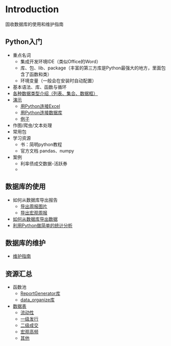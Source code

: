 # Introduction

固收数据库的使用和维护指南

## Python入门

* 重点名词
  * 集成开发环境IDE（类似Office的Word）
  * 库、包、lib、package（丰富的第三方库是Python最强大的地方，里面包含了函数和类）
  * 环境变量（一般会在安装时自动配置）
* 基本语法、库、函数与循环
* [各种数据类型介绍（列表、集合、数据框）](how-to-use/py-types.md)
* [演示](test.html)
  * [用Python连接Excel](how-to-use/py-excel.md)
  * [用Python连接数据库](how-to-use/py-sql.md)
  * [例子](how-to-use/examples.md)
* 作图/爬虫/文本处理
* 常用包
* 学习资源
  * 书：简明python教程
  * 官方文档 pandas、numpy
* 案例
  * 利率债成交数据-活跃券
  * 

## 数据库的使用

* 如何从数据库导出报告
  * [导出周报图片](docs/方法-周报.md)
  * [导出宏观周报](docs/方法-宏观周报导出.md)
* [如何从数据库导出数据](docs/方法-从数据库导出数据.md)
* [利用Python做简单的统计分析](how-to-use/hello-world.md)

## 数据库的维护
* [维护指南](docs/维护指南.md)

## 资源汇总

* 函数池
  * [ReportGenerator库](docs/函数池-ReportGenerator.md)
  * [data_organize库](docs/函数池-data_organize.md)
* [数据表](docs/数据表信息.md)
  * [流动性](docs/数据表-流动性.md)
  * [一级发行](docs/数据表-一级市场.md)
  * [二级成交](docs/数据表-二级市场.md)
  * [宏观高频](docs/数据表-宏观高频.md)
  * [其他](docs/数据表-数据表信息.md)
